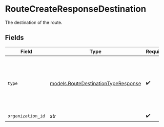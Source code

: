 # RouteCreateResponseDestination

The destination of the route.


## Fields

| Field                                                                                     | Type                                                                                      | Required                                                                                  | Description                                                                               | Example                                                                                   |
| ----------------------------------------------------------------------------------------- | ----------------------------------------------------------------------------------------- | ----------------------------------------------------------------------------------------- | ----------------------------------------------------------------------------------------- | ----------------------------------------------------------------------------------------- |
| `type`                                                                                    | [models.RouteDestinationTypeResponse](../models/routedestinationtyperesponse.md)          | :heavy_check_mark:                                                                        | The type of destination. Currently only the destination type `organization` is supported. | organization                                                                              |
| `organization_id`                                                                         | *str*                                                                                     | :heavy_check_mark:                                                                        | N/A                                                                                       | org_1234567                                                                               |